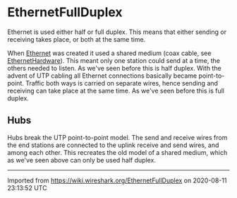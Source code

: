 # EthernetFullDuplex

Ethernet is used either half or full duplex. This means that either sending or receiving takes place, or both at the same time.

When [Ethernet](/Ethernet) was created it used a shared medium (coax cable, see [EthernetHardware](/EthernetHardware)). This meant only one station could send at a time, the others needed to listen. As we've seen before this is half duplex. With the advent of UTP cabling all Ethernet connections basically became point-to-point. Traffic both ways is carried on separate wires, hence sending and receiving can take place at the same time. As we've seen before this is full duplex.

## Hubs

Hubs break the UTP point-to-point model. The send and receive wires from the end stations are connected to the uplink receive and send wires, and among each other. This recreates the old model of a shared medium, which as we've seen above can only be used half duplex.

---

Imported from https://wiki.wireshark.org/EthernetFullDuplex on 2020-08-11 23:13:52 UTC
